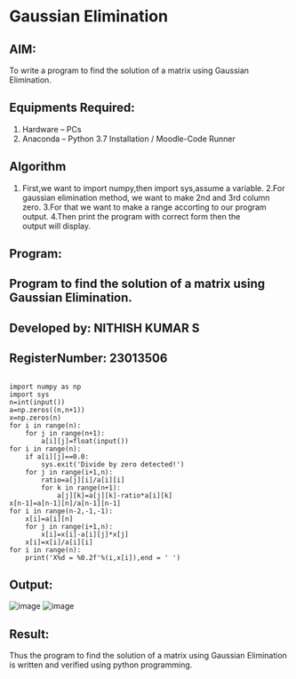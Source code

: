 # Gaussian Elimination

## AIM:
To write a program to find the solution of a matrix using Gaussian Elimination.

## Equipments Required:
1. Hardware – PCs
2. Anaconda – Python 3.7 Installation / Moodle-Code Runner

## Algorithm
1. First,we want to import numpy,then import sys,assume a variable.
2.For gaussian elimination method, we want to make 2nd and 3rd column zero.
3.For that we want to make a range accorting to our program output.
4.Then print the program with correct form then the output will display. 

## Program:

## Program to find the solution of a matrix using Gaussian Elimination.
## Developed by: NITHISH KUMAR S
## RegisterNumber: 23013506
```

import numpy as np
import sys 
n=int(input())
a=np.zeros((n,n+1))
x=np.zeros(n)
for i in range(n):
    for j in range(n+1):
        a[i][j]=float(input())
for i in range(n):
    if a[i][j]==0.0:
        sys.exit('Divide by zero detected!')
    for j in range(i+1,n):
        ratio=a[j][i]/a[i][i]
        for k in range(n+1):
            a[j][k]=a[j][k]-ratio*a[i][k]
x[n-1]=a[n-1][n]/a[n-1][n-1]
for i in range(n-2,-1,-1):
    x[i]=a[i][n]
    for j in range(i+1,n):
        x[i]=x[i]-a[i][j]*x[j]
    x[i]=x[i]/a[i][i]
for i in range(n):
    print('X%d = %0.2f'%(i,x[i]),end = ' ')

```

## Output:
![image](https://github.com/nithish467/Gaussian/assets/150232274/cab7e700-ae64-456f-bbca-a7e9b89df1dc)
![image](https://github.com/nithish467/Gaussian/assets/150232274/606ce508-ed6d-4068-9292-05e2dde3b026)



## Result:
Thus the program to find the solution of a matrix using Gaussian Elimination is written and verified using python programming.

